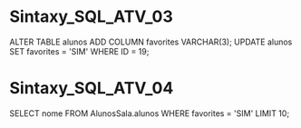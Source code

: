 # Sintaxy_SQL_ATV_03

ALTER TABLE alunos ADD COLUMN favorites VARCHAR(3);
UPDATE alunos SET favorites = 'SIM' WHERE ID = 19;


# Sintaxy_SQL_ATV_04
SELECT nome
FROM AlunosSala.alunos
WHERE favorites = 'SIM'
LIMIT 10;
